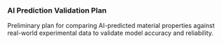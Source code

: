 ### AI Prediction Validation Plan
Preliminary plan for comparing AI-predicted material properties against real-world experimental data to validate model accuracy and reliability.
